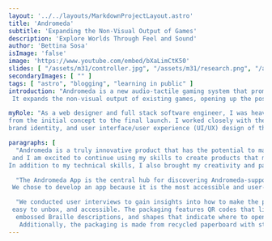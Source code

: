 ```yaml
---
layout: '../../layouts/MarkdownProjectLayout.astro'
title: 'Andromeda'
subtitle: 'Expanding the Non-Visual Output of Games'
description: 'Explore Worlds Through Feel and Sound'
author: 'Bettina Sosa'
isImage: 'false'
image: 'https://www.youtube.com/embed/bXaLimCtK50'
slides: [ "/assets/m31/controller.jpg", "/assets/m31/research.png", "/assets/m31/specs.png","/assets/m31/app.png", "/assets/m31/controller.png" ]
secondaryImages: [ "" ]
tags: [ "astro", "blogging", "learning in public" ]
introduction: "Andromeda is a new audio-tactile gaming system that promotes socially inclusive play between visually impaired and sighted individuals.
 It expands the non-visual output of existing games, opening up the possibility for people with severe visual impairments to explore digital spaces and experience games."

myRole: "As a web designer and full stack software engineer, I was heavily involved in all aspects of the Andromeda project,
from the initial concept to the final launch. I worked closely with the team to develop the overall aesthetics,
brand identity, and user interface/user experience (UI/UX) design of the product, as well as the engineering of the audio-tactile gaming system."

paragraphs: [
  "Andromeda is a truly innovative product that has the potential to make a real difference in the lives of people with disabilities. I am proud of my work on this project,
 and I am excited to continue using my skills to create products that make the world a more inclusive place.
In addition to my technical skills, I also brought my creativity and passion for social impact to the Andromeda project.",

  "The Andromeda App is the central hub for discovering Andromeda-supported games, finding other players, and learning how to use Controller M31.
 We chose to develop an app because it is the most accessible and user-friendly way to communicate the necessary information to our target audience.",

  "We conducted user interviews to gain insights into how to make the packaging for Controller M31 fun,
 easy to unbox, and accessible. The packaging features QR codes that link to voiceover walk-throughs,
  embossed Braille descriptions, and shapes that indicate where to open the magnetic lid of the box.
   Additionally, the packaging is made from recycled paperboard with starch-based adhesive to connect the parts together." ]
---
```

